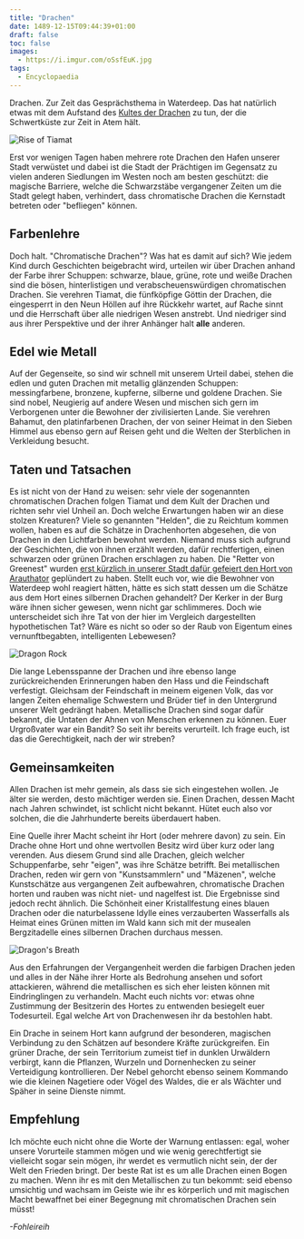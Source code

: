 ```yaml
---
title: "Drachen"
date: 1489-12-15T09:44:39+01:00
draft: false
toc: false
images:
  - https://i.imgur.com/oSsfEuK.jpg
tags: 
  - Encyclopaedia
---
```


Drachen. Zur Zeit das Gesprächsthema in Waterdeep. Das hat natürlich etwas mit dem Aufstand des [Kultes der Drachen](/posts/kult-der-drachen) zu tun, der die Schwertküste zur Zeit in Atem hält.

![Rise of Tiamat](https://i.imgur.com/oYSi72x.jpg)

Erst vor wenigen Tagen haben mehrere rote Drachen den Hafen unserer Stadt verwüstet und dabei ist die Stadt der Prächtigen im Gegensatz zu vielen anderen Siedlungen im Westen noch am besten geschützt: die magische Barriere, welche die Schwarzstäbe vergangener Zeiten um die Stadt gelegt haben, verhindert, dass chromatische Drachen die Kernstadt betreten oder "befliegen" können.

## Farbenlehre

Doch halt. "Chromatische Drachen"? Was hat es damit auf sich? Wie jedem Kind durch Geschichten beigebracht wird, urteilen wir über Drachen anhand der Farbe ihrer Schuppen: schwarze, blaue, grüne, rote und weiße Drachen sind die bösen, hinterlistigen und verabscheuenswürdigen chromatischen Drachen. Sie verehren Tiamat, die fünfköpfige Göttin der Drachen, die eingesperrt in den Neun Höllen auf ihre Rückkehr wartet, auf Rache sinnt und die Herrschaft über alle niedrigen Wesen anstrebt. Und niedriger sind aus ihrer Perspektive und der ihrer Anhänger halt __alle__ anderen.

## Edel wie Metall

Auf der Gegenseite, so sind wir schnell mit unserem Urteil dabei, stehen die edlen und guten Drachen mit metallig glänzenden Schuppen: messingfarbene, bronzene, kupferne, silberne und goldene Drachen. Sie sind nobel, Neugierig auf andere Wesen und mischen sich gern im Verborgenen unter die Bewohner der zivilisierten Lande. Sie verehren Bahamut, den platinfarbenen Drachen, der von seiner Heimat in den Sieben Himmel aus ebenso gern auf Reisen geht und die Welten der Sterblichen in Verkleidung besucht.

## Taten und Tatsachen

Es ist nicht von der Hand zu weisen: sehr viele der sogenannten chromatischen Drachen folgen Tiamat und dem Kult der Drachen und richten sehr viel Unheil an. Doch welche Erwartungen haben wir an diese stolzen Kreaturen? Viele so genannten "Helden", die zu Reichtum kommen wollen, haben es auf die Schätze in Drachenhorten abgesehen, die von Drachen in den Lichtfarben bewohnt werden. Niemand muss sich aufgrund der Geschichten, die von ihnen erzählt werden, dafür rechtfertigen, einen schwarzen oder grünen Drachen erschlagen zu haben. Die "Retter von Greenest" wurden [erst kürzlich in unserer Stadt dafür gefeiert den Hort von Arauthator](/posts/die-rueckkehr) geplündert zu haben. Stellt euch vor, wie die Bewohner von Waterdeep wohl reagiert hätten, hätte es sich statt dessen um die Schätze aus dem Hort eines silbernen Drachen gehandelt? Der Kerker in der Burg wäre ihnen sicher gewesen, wenn nicht gar schlimmeres. Doch wie unterscheidet sich ihre Tat von der hier im Vergleich dargestellten hypothetischen Tat? Wäre es nicht so oder so der Raub von Eigentum eines vernunftbegabten, intelligenten Lebewesen?

![Dragon Rock](https://i.imgur.com/Sea4wgJ.jpg)

Die lange Lebensspanne der Drachen und ihre ebenso lange zurückreichenden Erinnerungen haben den Hass und die Feindschaft verfestigt. Gleichsam der Feindschaft in meinem eigenen Volk, das vor langen Zeiten ehemalige Schwestern und Brüder tief in den Untergrund unserer Welt gedrängt haben. Metallische Drachen sind sogar dafür bekannt, die Untaten der Ahnen von Menschen erkennen zu können. Euer Urgroßvater war ein Bandit? So seit ihr bereits verurteilt. Ich frage euch, ist das die Gerechtigkeit, nach der wir streben?

## Gemeinsamkeiten

Allen Drachen ist mehr gemein, als dass sie sich eingestehen wollen. Je älter sie werden, desto mächtiger werden sie. Einen Drachen, dessen Macht nach Jahren schwindet, ist schlicht nicht bekannt. Hütet euch also vor solchen, die die Jahrhunderte bereits überdauert haben.

Eine Quelle ihrer Macht scheint ihr Hort (oder mehrere davon) zu sein. Ein Drache ohne Hort und ohne wertvollen Besitz wird über kurz oder lang verenden. Aus diesem Grund sind alle Drachen, gleich welcher Schuppenfarbe, sehr "eigen", was ihre Schätze betrifft. Bei metallischen Drachen, reden wir gern von "Kunstsammlern" und "Mäzenen", welche Kunstschätze aus vergangenen Zeit aufbewahren, chromatische Drachen horten und rauben was nicht niet- und nagelfest ist. Die Ergebnisse sind jedoch recht ähnlich. Die Schönheit einer Kristallfestung eines blauen Drachen oder die naturbelassene Idylle eines verzauberten Wasserfalls als Heimat eines Grünen mitten im Wald kann sich mit der musealen Bergzitadelle eines silbernen Drachen durchaus messen.

![Dragon's Breath](https://i.imgur.com/SMhCWOU.jpg)

Aus den Erfahrungen der Vergangenheit werden die farbigen Drachen jeden und alles in der Nähe ihrer Horte als Bedrohung ansehen und sofort attackieren, während die metallischen es sich eher leisten können mit Eindringlingen zu verhandeln. Macht euch nichts vor: etwas ohne Zustimmung der Besitzerin des Hortes zu entwenden besiegelt euer Todesurteil. Egal welche Art von Drachenwesen ihr da bestohlen habt.

Ein Drache in seinem Hort kann aufgrund der besonderen, magischen Verbindung zu den Schätzen auf besondere Kräfte zurückgreifen. Ein grüner Drache, der sein Territorium zumeist tief in dunklen Urwäldern verbirgt, kann die Pflanzen, Wurzeln und Dornenhecken zu seiner Verteidigung kontrollieren. Der Nebel gehorcht ebenso seinem Kommando wie die kleinen Nagetiere oder Vögel des Waldes, die er als Wächter und Späher in seine Dienste nimmt.

## Empfehlung

Ich möchte euch nicht ohne die Worte der Warnung entlassen: egal, woher unsere Vorurteile stammen mögen und wie wenig gerechtfertigt sie vielleicht sogar sein mögen, ihr werdet es vermutlich nicht sein, der der Welt den Frieden bringt. Der beste Rat ist es um alle Drachen einen Bogen zu machen. Wenn ihr es mit den Metallischen zu tun bekommt: seid ebenso umsichtig und wachsam im Geiste wie ihr es körperlich und mit magischen Macht bewaffnet bei einer Begegnung mit chromatischen Drachen sein müsst!

_-Fohleireih_
